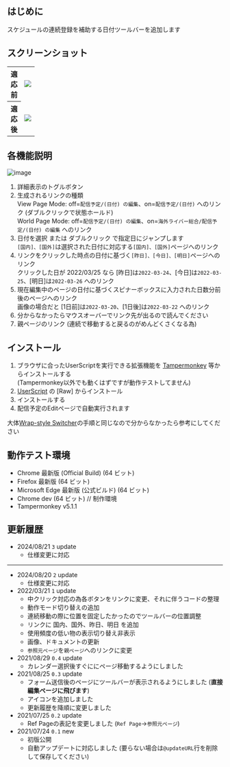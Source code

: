 ## はじめに
スケジュールの連続登録を補助する日付ツールバーを追加します

## スクリーンショット
<table>
<tr align="center">
<th>適<br>応<br>前</th>
<td><img src="https://user-images.githubusercontent.com/84770944/159233387-e5508400-c94d-4214-ac90-d1f972568975.png"></td>
</tr>
<tr align="center">
<th>適<br>応<br>後</th>
<td><img src="https://user-images.githubusercontent.com/84770944/159233410-a0cfecbb-c32f-4958-9975-1941d3ba9b9d.png"></td>
</tr>
</table>

## 各機能説明
![image](https://user-images.githubusercontent.com/84770944/159233026-40951838-69ff-48e5-9e28-686bd877bd05.png)  
1. 詳細表示のトグルボタン  
2. 生成されるリンクの種類  
View Page Mode: off=`配信予定/(日付) の編集`、on=`配信予定/(日付)` へのリンク (ダブルクリックで状態ホールド)  
World Page Mode: off=`配信予定/(日付) の編集`、on=`海外ライバー総合/配信予定/(日付) の編集` へのリンク  
3. 日付を選択 または ダブルクリック で指定日にジャンプします  
`[国内]、[国外]`は選択された日付に対応する`[国内]、[国外]`ページへのリンク  
4. リンクをクリックした時点の日付に基づく`[昨日]、[今日]、[明日]`ページへのリンク  
クリックした日が 2022/03/25 なら [昨日]は`2022-03-24`、[今日]は`2022-03-25`、[明日]は`2022-03-26` へのリンク  
5. 現在編集中のページの日付に基づくスピナーボックスに入力された日数分前後のページへのリンク  
画像の場合だと [1日前]は`2022-03-20`、[1日後]は`2022-03-22` へのリンク  
6. 分からなかったらマウスオーバーでリンク先が出るので読んでください  
7. 親ページのリンク (連続で移動すると戻るのがめんどくさくなる為)  

## インストール
1. ブラウザに合ったUserScriptを実行できる拡張機能を [Tampermonkey](https://www.tampermonkey.net/) 等からインストールする  
(Tampermonkey以外でも動くはずですが動作テストしてません)
2. [UserScript](https://github.com/AnonUsr-Dev/UserScripts/blob/main/NijiWiki/Date_ToolBar/dtb.user.js#raw-url) の [Raw] からインストール  
3. インストールする  
4. 配信予定のEditページで自動実行されます  

大体[Wrap-style Switcher](https://github.com/AnonUsr-Dev/UserScripts/blob/main/NijiWiki/Wrap-style_Switcher/README.md#%E4%BD%BF%E3%81%84%E6%96%B9)の手順と同じなので分からなかったら参考にしてください

## 動作テスト環境
- Chrome 最新版 (Official Build) (64 ビット)  
- Firefox 最新版 (64 ビット)  
- Microsoft Edge 最新版 (公式ビルド) (64 ビット)  
- Chrome dev (64 ビット) // 制作環境
- Tampermonkey v5.1.1  

## 更新履歴
- 2024/08/21 `3` update
  - 仕様変更に対応
----
- 2024/08/20 `2` update
  - 仕様変更に対応
- 2022/03/21 `1` update
  - 中クリック対応の為各ボタンをリンクに変更、それに伴うコードの整理  
  - 動作モード切り替えの追加  
  - 連続移動の際に位置を固定したかったのでツールバーの位置調整  
  - リンクに 国内、国外、昨日、明日 を追加  
  - 使用頻度の低い物の表示切り替え非表示  
  - 画像、ドキュメントの更新  
  - `参照元ページ`を`親ページ`へのリンクに変更  
- 2021/08/29 `0.4` update
  - カレンダー選択後すぐににページ移動するようにしました
- 2021/08/25 `0.3` update
  - フォーム送信後のページにツールバーが表示されるようにしました (**直接編集ページに飛びます**)  
  - アイコンを追加しました  
  - 更新履歴を降順に変更しました  
- 2021/07/25 `0.2` update
  - Ref Pageの表記を変更しました (`Ref Page`→`参照元ページ`)
- 2021/07/24 `0.1` new
  - 初版公開  
  - 自動アップデートに対応しました (要らない場合は`@updateURL`行を削除して保存してください)  
